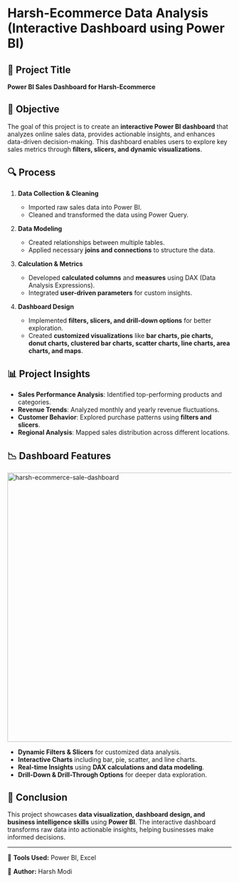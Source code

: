 # Harsh-Ecommerce Data Analysis (Interactive Dashboard using Power BI)

## 📌 Project Title
**Power BI Sales Dashboard for Harsh-Ecommerce**

## 🎯 Objective
The goal of this project is to create an **interactive Power BI dashboard** that analyzes online sales data, provides actionable insights, and enhances data-driven decision-making. This dashboard enables users to explore key sales metrics through **filters, slicers, and dynamic visualizations**.

## 🔍 Process
1. **Data Collection & Cleaning**
   - Imported raw sales data into Power BI.
   - Cleaned and transformed the data using Power Query.
   
2. **Data Modeling**
   - Created relationships between multiple tables.
   - Applied necessary **joins and connections** to structure the data.

3. **Calculation & Metrics**
   - Developed **calculated columns** and **measures** using DAX (Data Analysis Expressions).
   - Integrated **user-driven parameters** for custom insights.

4. **Dashboard Design**
   - Implemented **filters, slicers, and drill-down options** for better exploration.
   - Created **customized visualizations** like **bar charts, pie charts, donut charts, clustered bar charts, scatter charts, line charts, area charts, and maps**.

## 📊 Project Insights
- **Sales Performance Analysis**: Identified top-performing products and categories.
- **Revenue Trends**: Analyzed monthly and yearly revenue fluctuations.
- **Customer Behavior**: Explored purchase patterns using **filters and slicers**.
- **Regional Analysis**: Mapped sales distribution across different locations.

## 📉 Dashboard Features

<img width="604" alt="harsh-ecommerce-sale-dashboard" src="https://github.com/user-attachments/assets/511997a9-7006-42e3-8d9f-0eb384c64f0e" />



- **Dynamic Filters & Slicers** for customized data analysis.
- **Interactive Charts** including bar, pie, scatter, and line charts.
- **Real-time Insights** using **DAX calculations and data modeling**.
- **Drill-Down & Drill-Through Options** for deeper data exploration.

## 🚀 Conclusion
This project showcases **data visualization, dashboard design, and business intelligence skills** using **Power BI**. The interactive dashboard transforms raw data into actionable insights, helping businesses make informed decisions.

---

📌 **Tools Used:** Power BI, Excel

🔗 **Author:** Harsh Modi
